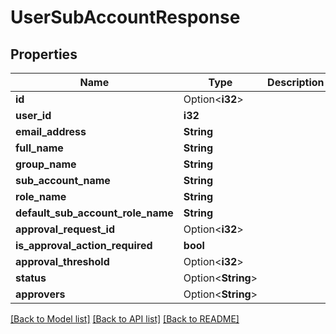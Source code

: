 # UserSubAccountResponse

## Properties

Name | Type | Description | Notes
------------ | ------------- | ------------- | -------------
**id** | Option<**i32**> |  | [optional]
**user_id** | **i32** |  | 
**email_address** | **String** |  | 
**full_name** | **String** |  | 
**group_name** | **String** |  | 
**sub_account_name** | **String** |  | 
**role_name** | **String** |  | 
**default_sub_account_role_name** | **String** |  | 
**approval_request_id** | Option<**i32**> |  | [optional]
**is_approval_action_required** | **bool** |  | 
**approval_threshold** | Option<**i32**> |  | [optional]
**status** | Option<**String**> |  | [optional]
**approvers** | Option<**String**> |  | [optional]

[[Back to Model list]](../README.md#documentation-for-models) [[Back to API list]](../README.md#documentation-for-api-endpoints) [[Back to README]](../README.md)


